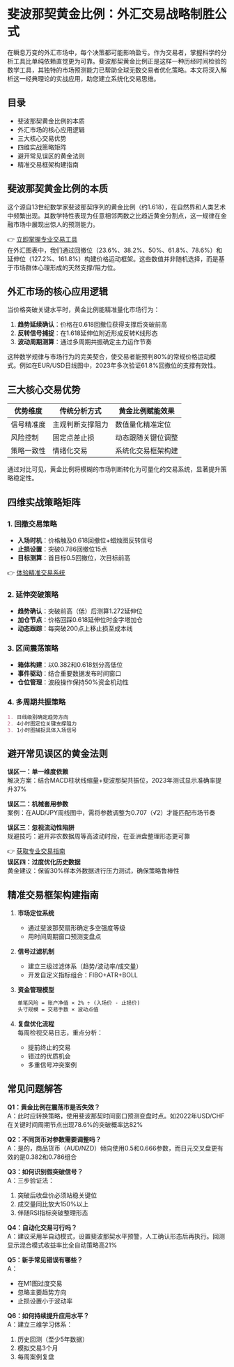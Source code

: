 # 斐波那契黄金比例：外汇交易战略制胜公式

在瞬息万变的外汇市场中，每个决策都可能影响盈亏。作为交易者，掌握科学的分析工具比单纯依赖直觉更为可靠。斐波那契黄金比例正是这样一种历经时间检验的数学工具，其独特的市场预测能力已帮助全球无数交易者优化策略。本文将深入解析这一经典理论的实战应用，助您建立系统化交易思维。

## 目录
- 斐波那契黄金比例的本质
- 外汇市场的核心应用逻辑
- 三大核心交易优势
- 四维实战策略矩阵
- 避开常见误区的黄金法则
- 精准交易框架构建指南

## 斐波那契黄金比例的本质

这个源自13世纪数学家斐波那契序列的黄金比例（约1.618），在自然界和人类艺术中频繁出现。其数学特性表现为任意相邻两数之比趋近黄金分割点，这一规律在金融市场中展现出惊人的预测能力。

👉 [立即掌握专业交易工具](https://bit.ly/okx_welcome)  
在外汇图表中，我们通过回撤位（23.6%、38.2%、50%、61.8%、78.6%）和延伸位（127.2%、161.8%）构建价格运动框架。这些数值并非随机选择，而是基于市场群体心理形成的天然支撑/阻力位。

## 外汇市场的核心应用逻辑

当价格突破关键水平时，黄金比例能精准量化市场行为：
1. **趋势延续确认**：价格在0.618回撤位获得支撑后突破前高
2. **反转信号捕捉**：在1.618延伸位附近形成反转K线形态
3. **波动周期测算**：通过多周期共振确定主力运作节奏

这种数学规律与市场行为的完美契合，使交易者能预判80%的常规价格运动模式。例如在EUR/USD日线图中，2023年多次验证61.8%回撤位的支撑有效性。

## 三大核心交易优势

| 优势维度       | 传统分析方式          | 黄金比例赋能效果         |
|----------------|-----------------------|--------------------------|
| 信号精准度     | 主观判断支撑阻力      | 数值量化精准定位          |
| 风险控制       | 固定点差止损          | 动态跟随关键位调整        |
| 策略一致性     | 情绪化交易            | 系统化交易框架构建        |

通过对比可见，黄金比例将模糊的市场判断转化为可量化的交易系统，显著提升策略稳定性。

## 四维实战策略矩阵

### 1. 回撤交易策略
- **入场时机**：价格触及0.618回撤位+蜡烛图反转信号
- **止损设置**：突破0.786回撤位15点
- **目标测算**：首目标0.5回撤位，次目标前高

👉 [体验精准交易系统](https://bit.ly/okx_welcome)  
### 2. 延伸突破策略
- **趋势确认**：突破前高（低）后测算1.272延伸位
- **加仓节点**：价格回踩0.618延伸位时金字塔加仓
- **动态跟踪**：每突破200点上移止损至成本线

### 3. 区间震荡策略
- **箱体构建**：以0.382和0.618划分高低位
- **事件驱动**：结合重要数据发布时间窗口
- **仓位管理**：波段操作保持50%资金机动性

### 4. 多周期共振策略
```markdown
1. 日线级别确定趋势方向
2. 4小时图定位关键支撑阻力
3. 1小时图捕捉具体入场信号
```

## 避开常见误区的黄金法则

**误区一：单一维度依赖**  
解决方案：结合MACD柱状线缩量+斐波那契共振位，2023年测试显示准确率提升37%

**误区二：机械套用参数**  
案例：在AUD/JPY周线图中，需将参数调整为0.707（√2）才能匹配市场节奏

**误区三：忽视流动性陷阱**  
规避技巧：避开非农数据周等高波动时段，在亚洲盘整理形态更可靠

👉 [获取专业交易指南](https://bit.ly/okx_welcome)  
**误区四：过度优化历史数据**  
黄金建议：保留30%样本外数据进行压力测试，确保策略鲁棒性

## 精准交易框架构建指南

1. **市场定位系统**  
   - 通过斐波那契扇形确定多空强度等级
   - 用时间周期窗口预测变盘点

2. **信号过滤机制**  
   - 建立三级过滤体系（趋势/波动率/成交量）
   - 开发自定义指标组合：FIBO+ATR+BOLL

3. **资金管理模型**  
   ```markdown
   单笔风险 = 账户净值 × 2% ÷ (入场价 - 止损价)
   头寸规模 = 交易手数 × 波动点值
   ```

4. **复盘优化流程**  
   每周检视交易日志，重点分析：
   - 提前终止的交易
   - 错过的优质机会
   - 多重信号冲突案例

## 常见问题解答

**Q1：黄金比例在震荡市是否失效？**  
A：此时应转换策略，使用斐波那契时间窗口预测变盘时点。如2022年USD/CHF在关键时间周期节点出现78.6%的突破概率达82%

**Q2：不同货币对参数需要调整吗？**  
A：是的，商品货币（AUD/NZD）倾向使用0.5和0.666参数，而日元交叉盘更有效的是0.382和0.786组合

**Q3：如何识别假突破信号？**  
A：三步验证法：  
1. 突破后收盘价必须站稳关键位  
2. 成交量同比放大150%以上  
3. 伴随RSI指标突破整理形态

**Q4：自动化交易可行吗？**  
A：建议采用半自动模式，设置斐波那契水平预警，人工确认形态后再执行。回测显示混合模式收益率比全自动策略高21%

**Q5：新手常见错误有哪些？**  
A：  
- 在M1图过度交易  
- 忽略主要趋势方向  
- 止损设置小于波动率  

**Q6：如何持续提升应用水平？**  
A：建立三维学习体系：  
1. 历史回测（至少5年数据）  
2. 模拟交易3个月  
3. 每周案例复盘
